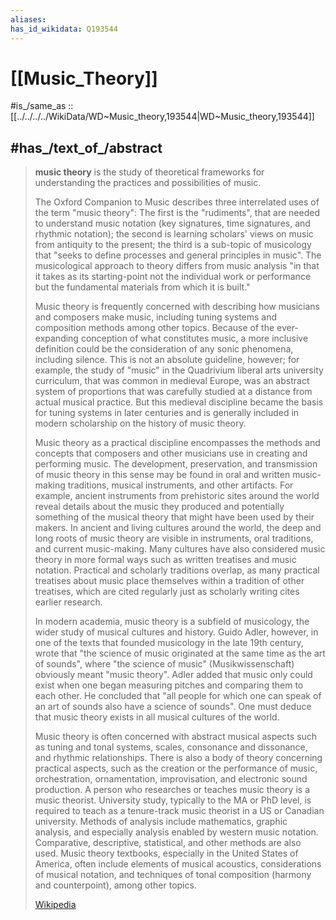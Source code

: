 ```yaml
---
aliases:
has_id_wikidata: Q193544
---
```


# [[Music_Theory]] 

#is_/same_as :: [[../../../../WikiData/WD~Music_theory,193544|WD~Music_theory,193544]] 

## #has_/text_of_/abstract 

> **music theory** is the study of theoretical frameworks 
> for understanding the practices and possibilities of music. 
> 
> The Oxford Companion to Music describes three interrelated uses of the term "music theory": The first is the "rudiments", that are needed to understand music notation (key signatures, time signatures, and rhythmic notation); the second is learning scholars' views on music from antiquity to the present; the third is a sub-topic of musicology that "seeks to define processes and general principles in music". The musicological approach to theory differs from music analysis "in that it takes as its starting-point not the individual work or performance but the fundamental materials from which it is built."
>
> Music theory is frequently concerned with describing how musicians and composers make music, including tuning systems and composition methods among other topics. Because of the ever-expanding conception of what constitutes music, a more inclusive definition could be the consideration of any sonic phenomena, including silence. This is not an absolute guideline, however; for example, the study of "music" in the Quadrivium liberal arts university curriculum, that was common in medieval Europe, was an abstract system of proportions that was carefully studied at a distance from actual musical practice. But this medieval discipline became the basis for tuning systems in later centuries and is generally included in modern scholarship on the history of music theory.
>
> Music theory as a practical discipline encompasses the methods and concepts that composers and other musicians use in creating and performing music. The development, preservation, and transmission of music theory in this sense may be found in oral and written music-making traditions, musical instruments, and other artifacts. For example, ancient instruments from prehistoric sites around the world reveal details about the music they produced and potentially something of the musical theory that might have been used by their makers. In ancient and living cultures around the world, the deep and long roots of music theory are visible in instruments, oral traditions, and current music-making. Many cultures have also considered music theory in more formal ways such as written treatises and music notation. Practical and scholarly traditions overlap, as many practical treatises about music place themselves within a tradition of other treatises, which are cited regularly just as scholarly writing cites earlier research.
>
> In modern academia, music theory is a subfield of musicology, the wider study of musical cultures and history. Guido Adler, however, in one of the texts that founded musicology in the late 19th century, wrote that "the science of music originated at the same time as the art of sounds", where "the science of music" (Musikwissenschaft) obviously meant "music theory". Adler added that music only could exist when one began measuring pitches and comparing them to each other. He concluded that "all people for which one can speak of an art of sounds also have a science of sounds". One must deduce that music theory exists in all musical cultures of the world.
>
> Music theory is often concerned with abstract musical aspects such as tuning and tonal systems, scales, consonance and dissonance, and rhythmic relationships. There is also a body of theory concerning practical aspects, such as the creation or the performance of music, orchestration, ornamentation, improvisation, and electronic sound production. A person who researches or teaches music theory is a music theorist. University study, typically to the MA or PhD level, is required to teach as a tenure-track music theorist in a US or Canadian university. Methods of analysis include mathematics, graphic analysis, and especially analysis enabled by western music notation. Comparative, descriptive, statistical, and other methods are also used. Music theory textbooks, especially in the United States of America, often include elements of musical acoustics, considerations of musical notation, and techniques of tonal composition (harmony and counterpoint), among other topics.
>
> [Wikipedia](https://en.wikipedia.org/wiki/Music%20theory) 

